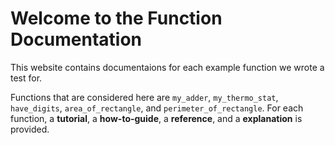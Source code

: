 # Welcome to the Function Documentation

This website contains documentaions for each example function we wrote a test for.

Functions that are considered here are `my_adder`, `my_thermo_stat`, `have_digits`, `area_of_rectangle`, and `perimeter_of_rectangle`. For each function, a **tutorial**, a **how-to-guide**, a **reference**, and a **explanation** is provided.
